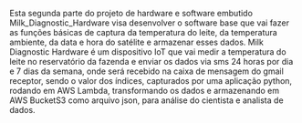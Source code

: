 Esta segunda parte do projeto de hardware e software embutido Milk_Diagnostic_Hardware visa desenvolver o software base que vai fazer
as funções básicas de captura da temperatura do leite, da temperatura ambiente, da data e hora do satélite e armazenar esses dados.
Milk Diagnostic Hardware é um dispositivo IoT que vai medir a temperatura do leite no reservatório da fazenda e enviar os dados
via sms 24 horas por dia e 7 dias da semana, onde será recebido na caixa de mensagem do gmail receptor, sendo o valor dos índices, capturados por uma aplicação python, rodando em AWS Lambda, transformando os dados e armazenando em AWS BucketS3 como arquivo json, para análise do cientista e analista de dados.